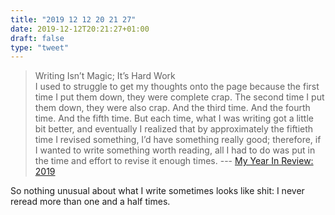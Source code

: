 ```yaml
---
title: "2019 12 12 20 21 27"
date: 2019-12-12T20:21:27+01:00
draft: false
type: "tweet"
---
```

> Writing Isn’t Magic; It’s Hard Work<br>
> I used to struggle to get my thoughts onto the page because the first time I put them down, they were complete crap. The second time I put them down, they were also crap. And the third time. And the fourth time. And the fifth time. But each time, what I was writing got a little bit better, and eventually I realized that by approximately the fiftieth time I revised something, I’d have something really good; therefore, if I wanted to write something worth reading, all I had to do was put in the time and effort to revise it enough times. --- [My Year In Review: 2019](https://www.susanjfowler.com/blog/2019/12/10/my-year-in-review-2019)

So nothing unusual about what I write sometimes looks like shit: I never reread more than one and a half times.
